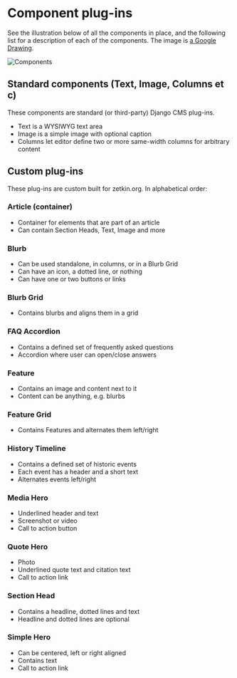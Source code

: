 # Component plug-ins
See the illustration below of all the components in place, and the following
list for a description of each of the components. The image is [a Google Drawing](https://docs.google.com/drawings/d/1MRs86lJb0NS-8j6yqWynjOvJY7woKWEDBh7ebeluBmY).

![Components](https://docs.google.com/drawings/d/1MRs86lJb0NS-8j6yqWynjOvJY7woKWEDBh7ebeluBmY/export/png)

## Standard components (Text, Image, Columns et c)
These components are standard (or third-party) Django CMS plug-ins.

* Text is a WYSIWYG text area
* Image is a simple image with optional caption
* Columns let editor define two or more same-width columns for arbitrary content

## Custom plug-ins
These plug-ins are custom built for zetkin.org. In alphabetical order:

### Article (container)
* Container for elements that are part of an article
* Can contain Section Heads, Text, Image and more

### Blurb
* Can be used standalone, in columns, or in a Blurb Grid
* Can have an icon, a dotted line, or nothing
* Can have one or two buttons or links

### Blurb Grid
* Contains blurbs and aligns them in a grid

### FAQ Accordion
* Contains a defined set of frequently asked questions
* Accordion where user can open/close answers

### Feature
* Contains an image and content next to it
* Content can be anything, e.g. blurbs

### Feature Grid
* Contains Features and alternates them left/right

### History Timeline
* Contains a defined set of historic events
* Each event has a header and a short text
* Alternates events left/right

### Media Hero
* Underlined header and text
* Screenshot or video
* Call to action button

### Quote Hero
* Photo
* Underlined quote text and citation text
* Call to action link

### Section Head
* Contains a headline, dotted lines and text
* Headline and dotted lines are optional

### Simple Hero
* Can be centered, left or right aligned
* Contains text
* Call to action link
